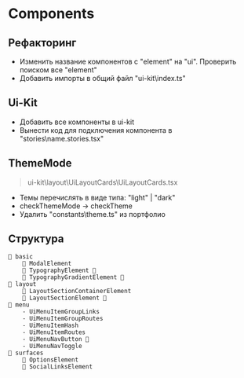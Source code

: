 # Components

## Рефакторинг

- Изменить название компонентов с "element" на "ui". Проверить поиском все "element"
- Добавить импорты в общий файл "ui-kit\index.ts"

## Ui-Kit

- Добавить все компоненты в ui-kit
- Вынести код для подключения компонента в "stories\name.stories.tsx"

## ThemeMode

> ui-kit\layout\UiLayoutCards\UiLayoutCards.tsx

- Темы перечислять в виде типа: "light" | "dark"
- checkThemeMode -> checkTheme
- Удалить "constants\theme.ts" из портфолио

## Структура

```
📂 basic
    📑 ModalElement
    📑 TypographyElement 💎
    📑 TypographyGradientElement 💎
📂 layout
    📑 LayoutSectionContainerElement
    📑 LayoutSectionElement 💎
📂 menu
    - UiMenuItemGroupLinks
    - UiMenuItemGroupRoutes
    - UiMenuItemHash
    - UiMenuItemRoutes
    - UiMenuNavButton 💎
    - UiMenuNavToggle
📂 surfaces
    📑 OptionsElement
    📑 SocialLinksElement
```

